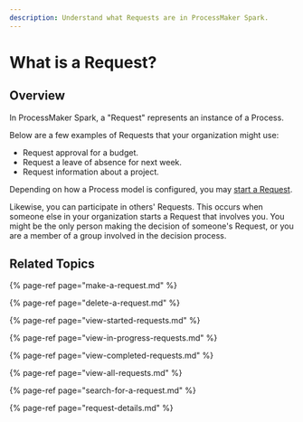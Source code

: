 ```yaml
---
description: Understand what Requests are in ProcessMaker Spark.
---
```


# What is a Request?

## Overview

In ProcessMaker Spark, a "Request" represents an instance of a Process.

Below are a few examples of Requests that your organization might use:

* Request approval for a budget.
* Request a leave of absence for next week.
* Request information about a project.

Depending on how a Process model is configured, you may [start a Request](make-a-request.md#start-a-request).

Likewise, you can participate in others' Requests. This occurs when someone else in your organization starts a Request that involves you. You might be the only person making the decision of someone's Request, or you are a member of a group involved in the decision process.

## Related Topics

{% page-ref page="make-a-request.md" %}

{% page-ref page="delete-a-request.md" %}

{% page-ref page="view-started-requests.md" %}

{% page-ref page="view-in-progress-requests.md" %}

{% page-ref page="view-completed-requests.md" %}

{% page-ref page="view-all-requests.md" %}

{% page-ref page="search-for-a-request.md" %}

{% page-ref page="request-details.md" %}

